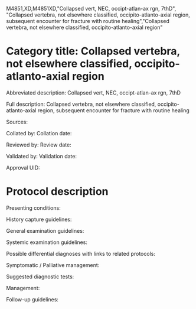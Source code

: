 M4851,XD,M4851XD,"Collapsed vert, NEC, occipt-atlan-ax rgn, 7thD", "Collapsed vertebra, not elsewhere classified, occipito-atlanto-axial region, subsequent encounter for fracture with routine healing","Collapsed vertebra, not elsewhere classified, occipito-atlanto-axial region"
# Category title: Collapsed vertebra, not elsewhere classified, occipito-atlanto-axial region

Abbreviated description: Collapsed vert, NEC, occipt-atlan-ax rgn, 7thD

Full description: Collapsed vertebra, not elsewhere classified, occipito-atlanto-axial region, subsequent encounter for fracture with routine healing

Sources:

Collated by:
Collation date:

Reviewed by:
Review date:

Validated by:
Validation date:

Approval UID:

# Protocol description

Presenting conditions:

History capture guidelines:

General examination guidelines:

Systemic examination guidelines:

Possible differential diagnoses with links to related protocols:

Symptomatic / Palliative management:

Suggested diagnostic tests:

Management:

Follow-up guidelines:
